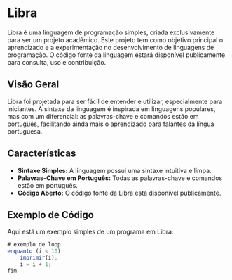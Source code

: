 # Libra

Libra é uma linguagem de programação simples, criada exclusivamente para ser um projeto acadêmico. Este projeto tem como objetivo principal o aprendizado e a experimentação no desenvolvimento de linguagens de programação. O código fonte da linguagem estará disponível publicamente para consulta, uso e contribuição.

## Visão Geral

Libra foi projetada para ser fácil de entender e utilizar, especialmente para iniciantes. A sintaxe da linguagem é inspirada em linguagens populares, mas com um diferencial: as palavras-chave e comandos estão em português, facilitando ainda mais o aprendizado para falantes da língua portuguesa.

## Características

- **Sintaxe Simples:** A linguagem possui uma sintaxe intuitiva e limpa.
- **Palavras-Chave em Português:** Todas as palavras-chave e comandos estão em português.
- **Código Aberto:** O código fonte da Libra está disponível publicamente.

## Exemplo de Código

Aqui está um exemplo simples de um programa em Libra:

```js
# exemplo de loop
enquanto (i < 10) 
    imprimir(i);
    i = i + 1;
fim
